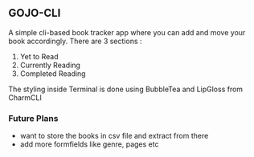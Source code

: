## GOJO-CLI
A simple cli-based book tracker app where you can add and move your book accordingly. 
There are 3 sections : 
1. Yet to Read
2. Currently Reading
3. Completed Reading

The styling inside Terminal is done using BubbleTea and LipGloss from CharmCLI

### Future Plans
- want to store the books in csv file and extract from there
- add more formfields like genre, pages etc

